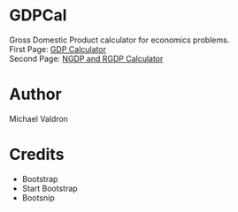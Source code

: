# GDPCal
Gross Domestic Product calculator for economics problems.<br/>
First Page: <a href="https://michael-valdron.github.io/GDPCal/index.html">GDP Calculator</a><br/>
Second Page: <a href="https://michael-valdron.github.io/GDPCal/ngdp_rgdp_cal.html">NGDP and RGDP Calculator</a>
# Author
Michael Valdron
# Credits
<ul>
  <li> Bootstrap </li>
  <li> Start Bootstrap </li>
  <li> Bootsnip </li>
</ul>
